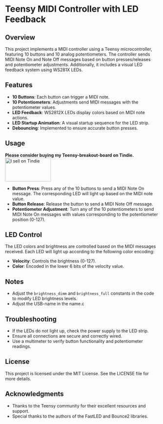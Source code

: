 # Teensy MIDI Controller with LED Feedback

## Overview

This project implements a MIDI controller using a Teensy microcontroller, featuring 10 buttons and 10 analog potentiometers. The controller sends MIDI Note On and Note Off messages based on button presses/releases and potentiometer adjustments. Additionally, it includes a visual LED feedback system using WS281X LEDs.

## Features

- **10 Buttons**: Each button can trigger a MIDI note.
- **10 Potentiometers**: Adjustments send MIDI messages with the potentiometer values.
- **LED Feedback**: WS2812X LEDs display colors based on MIDI note actions.
- **LED Startup Animation**: A visual startup sequence for the LED strip.
- **Debouncing**: Implemented to ensure accurate button presses.

## Usage

**Please consider buying my Teensy-breakout-board on Tindie.**
<a href="https://www.tindie.com/stores/etech/?ref=offsite_badges&utm_source=sellers_jannik_de&utm_medium=badges&utm_campaign=badge_medium"><img src="https://d2ss6ovg47m0r5.cloudfront.net/badges/tindie-mediums.png" alt="I sell on Tindie" width="150" height="78"></a>

- **Button Press**: Press any of the 10 buttons to send a MIDI Note On message. The corresponding LED will light up based on the MIDI note value.
- **Button Release**: Release the button to send a MIDI Note Off message.
- **Potentiometer Adjustment**: Turn any of the 10 potentiometers to send MIDI Note On messages with values corresponding to the potentiometer position (0-127).

## LED Control

The LED colors and brightness are controlled based on the MIDI messages received. Each LED will light up according to the following color encoding:

- **Velocity**: Controls the brightness (0-127).
- **Color**: Encoded in the lower 6 bits of the velocity value.

## Notes

- Adjust the `brightness_dimm` and `brightness_full` constants in the code to modify LED brightness levels.
- Adjust the USB-name in the name.c

## Troubleshooting

- If the LEDs do not light up, check the power supply to the LED strip.
- Ensure all connections are secure and correctly wired.
- Use a multimeter to verify button functionality and potentiometer readings.

## License

This project is licensed under the MIT License. See the LICENSE file for more details.

## Acknowledgments

- Thanks to the Teensy community for their excellent resources and support.
- Special thanks to the authors of the FastLED and Bounce2 libraries.
